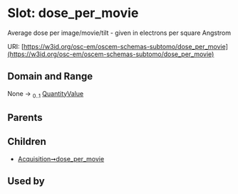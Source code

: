 
# Slot: dose_per_movie

Average dose per image/movie/tilt - given in electrons per square Angstrom

URI: [https://w3id.org/osc-em/oscem-schemas-subtomo/dose_per_movie](https://w3id.org/osc-em/oscem-schemas-subtomo/dose_per_movie)


## Domain and Range

None &#8594;  <sub>0..1</sub> [QuantityValue](QuantityValue.md)

## Parents


## Children

 *  [Acquisition➞dose_per_movie](Acquisition_dose_per_movie.md)

## Used by


